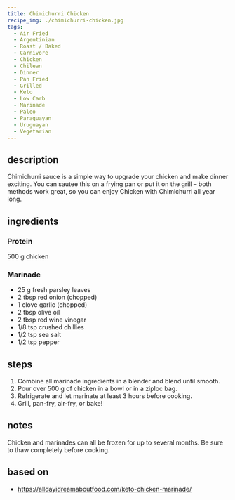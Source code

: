 ```yaml
---
title: Chimichurri Chicken
recipe_img: ./chimichurri-chicken.jpg
tags:
  - Air Fried
  - Argentinian
  - Roast / Baked
  - Carnivore
  - Chicken
  - Chilean
  - Dinner
  - Pan Fried
  - Grilled
  - Keto
  - Low Carb
  - Marinade
  - Paleo
  - Paraguayan
  - Uruguayan
  - Vegetarian
---
```


## description

Chimichurri sauce is a simple way to upgrade your chicken and make dinner exciting. You can sautee this on a frying pan or put it on the grill – both methods work great, so you can enjoy Chicken with Chimichurri all year long.

## ingredients

### Protein

500 g chicken

### Marinade

- 25 g fresh parsley leaves
- 2 tbsp red onion (chopped)
- 1 clove garlic (chopped)
- 2 tbsp olive oil
- 2 tbsp red wine vinegar
- 1/8 tsp crushed chillies
- 1/2 tsp sea salt
- 1/2 tsp pepper

## steps

1. Combine all marinade ingredients in a blender and blend until smooth.
2. Pour over 500 g of chicken in a bowl or in a ziploc bag.
3. Refrigerate and let marinate at least 3 hours before cooking.
4. Grill, pan-fry, air-fry, or bake!

## notes

Chicken and marinades can all be frozen for up to several months. Be sure to thaw completely before cooking.

## based on

- https://alldayidreamaboutfood.com/keto-chicken-marinade/
